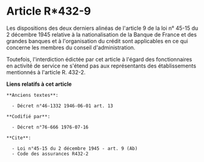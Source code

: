 # Article R*432-9

Les dispositions des deux derniers alinéas de l'article 9 de la loi n° 45-15 du 2 décembre 1945 relative à la nationalisation
de la Banque de France et des grandes banques et à l'organisation du crédit sont applicables en ce qui concerne les membres
du conseil d'administration.

Toutefois, l'interdiction édictée par cet article à l'égard des fonctionnaires en activité de service ne s'étend pas aux
représentants des établissements mentionnés à l'article R. 432-2.

**Liens relatifs à cet article**

	**Anciens textes**:

	  - Décret n°46-1332 1946-06-01 art. 13

	**Codifié par**:

	  - Décret n°76-666 1976-07-16

	**Cite**:

	  - Loi n°45-15 du 2 décembre 1945 - art. 9 (Ab)
	  - Code des assurances R432-2
